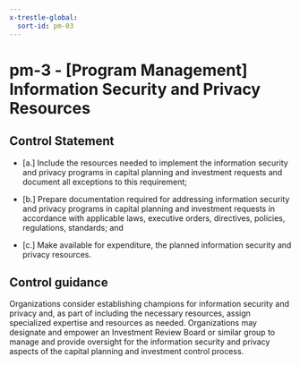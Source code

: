 ```yaml
---
x-trestle-global:
  sort-id: pm-03
---
```


# pm-3 - \[Program Management\] Information Security and Privacy Resources

## Control Statement

- \[a.\] Include the resources needed to implement the information security and privacy programs in capital planning and investment requests and document all exceptions to this requirement;

- \[b.\] Prepare documentation required for addressing information security and privacy programs in capital planning and investment requests in accordance with applicable laws, executive orders, directives, policies, regulations, standards; and

- \[c.\] Make available for expenditure, the planned information security and privacy resources.

## Control guidance

Organizations consider establishing champions for information security and privacy and, as part of including the necessary resources, assign specialized expertise and resources as needed. Organizations may designate and empower an Investment Review Board or similar group to manage and provide oversight for the information security and privacy aspects of the capital planning and investment control process.
